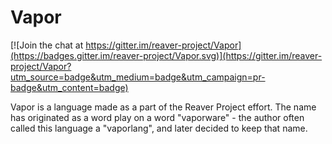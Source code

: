 Vapor
=====

[![Join the chat at https://gitter.im/reaver-project/Vapor](https://badges.gitter.im/reaver-project/Vapor.svg)](https://gitter.im/reaver-project/Vapor?utm_source=badge&utm_medium=badge&utm_campaign=pr-badge&utm_content=badge)

Vapor is a language made as a part of the Reaver Project effort. The name has originated as a word play on a word "vaporware" - the author often called this language a "vaporlang", and later decided to keep that name.
